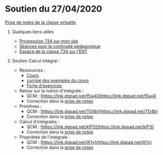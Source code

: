 # Soutien du 27/04/2020

[Prise de notes de la classe virtuelle](notes/)

1. Quelques liens utiles
   * [Progression 734 sur mon site](http://www.frederic-junier.org/TS2020/Progression/TS_2020.html)
   * [Séances pour la continuité pédagogique](https://frederic-junier.github.io/TS-2019-2020/)
   * [Espace de la classe 734 sur l'ENT](https://le-parc.ent.auvergnerhonealpes.fr/classes/classe-734/mathematiques/)

2. Soutien Calcul Intégral :
   * Ressources :
     * [Cours](http://frederic-junier.org/TS2020/Cours/TSCalculIntegralCours20V1-professeur-Web.pdf)
     * [corrigé des exemples du cours](../CalculIntegral/Corrige-Cours-CalculIntegralPartie2-2020.pdf)
     * [Fiche d'exercices](https://frederic-junier.org/TS2020/Cours/TS-Exos-Integration2020-Fiche1-Web.pdf)
   * Retour sur la notion d'intégrale :
     * QCM : [https://link.dgpad.net/f5w4](https://link.dgpad.net/f5w4)
     * Correction dans la [prise de notes](notes/)
   * Primitives :
     * QCM : [https://link.dgpad.net/TG4b](https://link.dgpad.net/TG4b)
     * Correction dans la [prise de notes](notes/)
   * Calcul d'intégrales :
     * QCM : [https://link.dgpad.net/kfFS](https://link.dgpad.net/kfFS)
     * Correction dans la [prise de notes](notes/)
   * Propriétés de l'intégrale :
     * QCM : [https://link.dgpad.net/jK1y](https://link.dgpad.net/jK1y)
     * Correction dans la [prise de notes](notes/)
